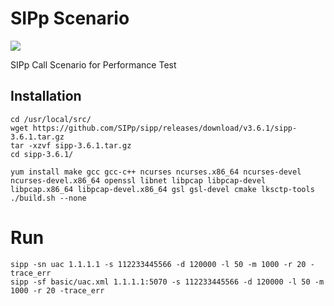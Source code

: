# SIPp Scenario
<img src="https://user-images.githubusercontent.com/58973699/96362628-d39ce080-1158-11eb-8adc-fcb92bfd4d35.png" width="">

SIPp Call Scenario for Performance Test

## Installation
```shell
cd /usr/local/src/
wget https://github.com/SIPp/sipp/releases/download/v3.6.1/sipp-3.6.1.tar.gz
tar -xzvf sipp-3.6.1.tar.gz 
cd sipp-3.6.1/

yum install make gcc gcc-c++ ncurses ncurses.x86_64 ncurses-devel ncurses-devel.x86_64 openssl libnet libpcap libpcap-devel libpcap.x86_64 libpcap-devel.x86_64 gsl gsl-devel cmake lksctp-tools
./build.sh --none
```

# Run
```shel
sipp -sn uac 1.1.1.1 -s 112233445566 -d 120000 -l 50 -m 1000 -r 20 -trace_err
sipp -sf basic/uac.xml 1.1.1.1:5070 -s 112233445566 -d 120000 -l 50 -m 1000 -r 20 -trace_err
``` 